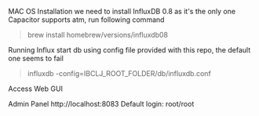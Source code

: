 MAC OS Installation
we need to install InfluxDB 0.8 as it's the only one Capacitor supports atm, run following command

> brew install homebrew/versions/influxdb08

Running Influx 
start db using config file provided with this repo, the default one seems to fail 

>  influxdb -config=IBCLJ_ROOT_FOLDER/db/influxdb.conf 


Access Web GUI

Admin Panel http://localhost:8083 
Default login: root/root

